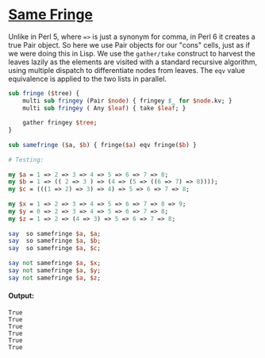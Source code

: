 [1]: https://rosettacode.org/wiki/Same_Fringe

# [Same Fringe][1]

Unlike in Perl 5, where `=>` is just a synonym for comma, in Perl 6 it creates a true Pair object. So here we use Pair objects for our "cons" cells, just as if we were doing this in Lisp. We use the `gather/take` construct to harvest the leaves lazily as the elements are visited with a standard recursive algorithm, using multiple dispatch to differentiate nodes from leaves. The `eqv` value equivalence is applied to the two lists in parallel.

```perl
sub fringe ($tree) {
    multi sub fringey (Pair $node) { fringey $_ for $node.kv; }
    multi sub fringey ( Any $leaf) { take $leaf; }
 
    gather fringey $tree;
}
 
sub samefringe ($a, $b) { fringe($a) eqv fringe($b) }
 
# Testing:
 
my $a = 1 => 2 => 3 => 4 => 5 => 6 => 7 => 8;
my $b = 1 => (( 2 => 3 ) => (4 => (5 => ((6 => 7) => 8))));
my $c = (((1 => 2) => 3) => 4) => 5 => 6 => 7 => 8;
 
my $x = 1 => 2 => 3 => 4 => 5 => 6 => 7 => 8 => 9;
my $y = 0 => 2 => 3 => 4 => 5 => 6 => 7 => 8;
my $z = 1 => 2 => (4 => 3) => 5 => 6 => 7 => 8;
 
say  so samefringe $a, $a;
say  so samefringe $a, $b;
say  so samefringe $a, $c;
 
say not samefringe $a, $x;
say not samefringe $a, $y;
say not samefringe $a, $z;
```

#### Output:
```
True
True
True
True
True
True
```